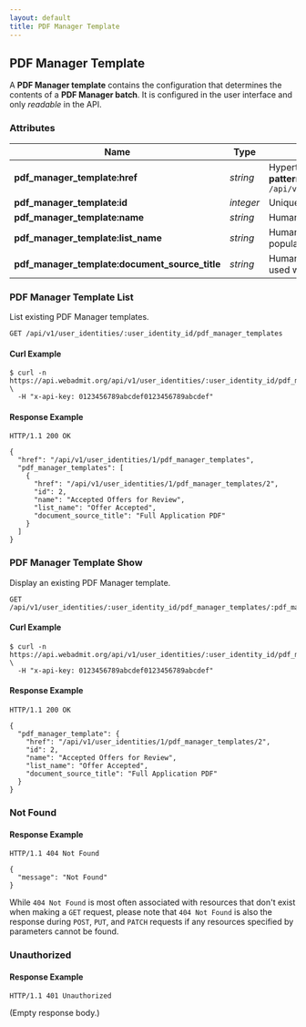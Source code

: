 ```yaml
---
layout: default
title: PDF Manager Template
---
```


<!-- WARNING: This is an automatically generated file.  Do not modify directly.  See script/generate-docs. -->

<h2><a name="resource-pdf_manager_template"></a>PDF Manager Template</h2>

<p>A <strong>PDF Manager template</strong> contains the configuration that determines the contents of a <strong>PDF Manager batch</strong>.  It is configured in the user interface and only <em>readable</em> in the API.</p>


<h3>Attributes</h3>

<table><thead>
<tr>
<th>Name</th>
<th>Type</th>
<th>Description</th>
<th>Example</th>
</tr>
</thead><tbody>
<tr>
<td><strong>pdf_manager_template:href</strong></td>
<td><em>string</em></td>
<td>Hypertext reference to this resource.<br/> <strong>pattern:</strong> <code>/api/v1/user_identities/\d+/pdf_manager_templates/\d+</code></td>
<td><code>&quot;/api/v1/user_identities/1/pdf_manager_templates/2&quot;</code></td>
</tr>
<tr>
<td><strong>pdf_manager_template:id</strong></td>
<td><em>integer</em></td>
<td>Unique identifier of this PDF Manager template.</td>
<td><code>2</code></td>
</tr>
<tr>
<td><strong>pdf_manager_template:name</strong></td>
<td><em>string</em></td>
<td>Human-readable name of this PDF Manager template.</td>
<td><code>&quot;Accepted Offers for Review&quot;</code></td>
</tr>
<tr>
<td><strong>pdf_manager_template:list_name</strong></td>
<td><em>string</em></td>
<td>Human-readable name of the list that is used when populating this template.</td>
<td><code>&quot;Offer Accepted&quot;</code></td>
</tr>
<tr>
<td><strong>pdf_manager_template:document_source_title</strong></td>
<td><em>string</em></td>
<td>Human-readable name of the document source that is used when populating this template.</td>
<td><code>&quot;Full Application PDF&quot;</code></td>
</tr>
</tbody></table>

<h3>PDF Manager Template List</h3>

<p>List existing PDF Manager templates.</p>

<pre><code>GET /api/v1/user_identities/:user_identity_id/pdf_manager_templates
</code></pre>

<h4>Curl Example</h4>

<pre lang="bash"><code>$ curl -n https://api.webadmit.org/api/v1/user_identities/:user_identity_id/pdf_manager_templates \
  -H &quot;x-api-key: 0123456789abcdef0123456789abcdef&quot;
</code></pre>

<h4>Response Example</h4>

<pre><code>HTTP/1.1 200 OK
</code></pre>

<pre lang="json"><code>{
  &quot;href&quot;: &quot;/api/v1/user_identities/1/pdf_manager_templates&quot;,
  &quot;pdf_manager_templates&quot;: [
    {
      &quot;href&quot;: &quot;/api/v1/user_identities/1/pdf_manager_templates/2&quot;,
      &quot;id&quot;: 2,
      &quot;name&quot;: &quot;Accepted Offers for Review&quot;,
      &quot;list_name&quot;: &quot;Offer Accepted&quot;,
      &quot;document_source_title&quot;: &quot;Full Application PDF&quot;
    }
  ]
}
</code></pre>

<h3>PDF Manager Template Show</h3>

<p>Display an existing PDF Manager template.</p>

<pre><code>GET /api/v1/user_identities/:user_identity_id/pdf_manager_templates/:pdf_manager_template_id
</code></pre>

<h4>Curl Example</h4>

<pre lang="bash"><code>$ curl -n https://api.webadmit.org/api/v1/user_identities/:user_identity_id/pdf_manager_templates/:pdf_manager_template_id \
  -H &quot;x-api-key: 0123456789abcdef0123456789abcdef&quot;
</code></pre>

<h4>Response Example</h4>

<pre><code>HTTP/1.1 200 OK
</code></pre>

<pre lang="json"><code>{
  &quot;pdf_manager_template&quot;: {
    &quot;href&quot;: &quot;/api/v1/user_identities/1/pdf_manager_templates/2&quot;,
    &quot;id&quot;: 2,
    &quot;name&quot;: &quot;Accepted Offers for Review&quot;,
    &quot;list_name&quot;: &quot;Offer Accepted&quot;,
    &quot;document_source_title&quot;: &quot;Full Application PDF&quot;
  }
}
</code></pre>

<h3>Not Found</h3>

<h4>Response Example</h4>

<pre><code>HTTP/1.1 404 Not Found
</code></pre>

<pre lang="json"><code>{
  &quot;message&quot;: &quot;Not Found&quot;
}
</code></pre>

<p>While <code>404 Not Found</code> is most often associated with resources that don&#39;t exist when making a <code>GET</code> request, please note that <code>404 Not Found</code> is also the response during <code>POST</code>, <code>PUT</code>, and <code>PATCH</code> requests if any resources specified by parameters cannot be found.</p>

<h3>Unauthorized</h3>

<h4>Response Example</h4>

<pre><code>HTTP/1.1 401 Unauthorized
</code></pre>

<p>(Empty response body.)</p>

